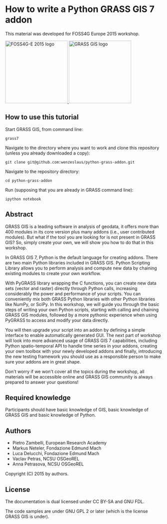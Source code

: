 # How to write a Python GRASS GIS 7 addon

This material was developed for FOSS4G Europe 2015 workshop.

<a href='http://europe.foss4g.org/2015/' target='_blank'>
 <img src="http://europe.foss4g.org/2015/assets/img/logo-200x200.png" width="200" height="200" alt="FOSS4G-E 2015 logo" />
</a>
<a href='http://grass.osgeo.org' target='_blank'>
 <img src="http://grass.osgeo.org/uploads/images/logo/grasslogo_big.gif" width="200" height="200" alt="GRASS GIS logo" />
</a>


## How to use this tutorial

Start GRASS GIS, from command line:

    grass7

Navigate to the directory where you want to work and clone this
repository (unless you already downloaded a copy):

    git clone git@github.com:wenzeslaus/python-grass-addon.git

Navigate to the repository directory:

    cd python-grass-addon

Run (supposing that you are already in GRASS command line):

    ipython notebook


## Abstract

GRASS GIS is a leading software in analysis of geodata, it offers more than 400 modules in its core version plus many addons (i.e., user contributed modules). But what if the tool you are looking for is not present in GRASS GIS? So, simply create your own, we will show you how to do that in this workshop.

In GRASS GIS 7, Python is the default language for creating addons. There are two main Python libraries included in GRASS GIS. Python Scripting Library allows you to perform analysis and compute new data by chaining existing modules to create your own workflow.

With PyGRASS library wrapping the C functions, you can create new data sets (vector and raster) directly through Python calls, increasing considerably the power and performance of your scripts. You can conveniently mix both GRASS Python libraries with other Python libraries like NumPy, or SciPy. In this workshop, we will guide you through the basic steps of writing your own Python scripts, starting with calling and chaining GRASS GIS modules, followed by a more pythonic experience when using PyGRASS to access and modify your data directly.

You will then upgrade your script into an addon by defining a simple interface to enable automatically generated GUI. The next part of workshop will look into more advanced usage of GRASS GIS 7 capabilities, including Python spatio-temporal API to handle time series in your addons, creating your own toolbox with your newly developed addons and finally, introducing the new testing framework you should use as a responsible person to make sure your addons are in great shape.

Don't worry if we won't cover all the topics during the workshop, all materials will be accessible online and GRASS GIS community is always prepared to answer your questions!


## Required knowledge

Participants should have basic knowledge of GIS, basic knowledge of GRASS GIS and basic knowledge of Python.


## Authors

* Pietro Zambelli, European Research Academy
* Markus Neteler, Fondazione Edmund Mach
* Luca Delucchi, Fondazione Edmund Mach
* Vaclav Petras, NCSU OSGeoREL
* Anna Petrasova, NCSU OSGeoREL

Copyright (C) 2015 by authors.


## License

The documentation is dual licensed under CC BY-SA and GNU FDL.

The code samples are under GNU GPL 2 or later
(which is the license GRASS GIS is under).
